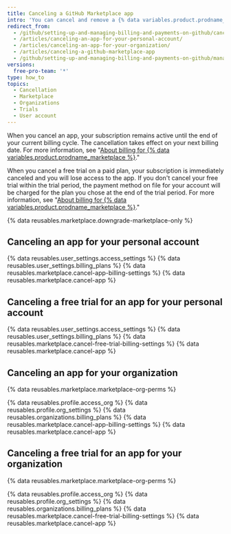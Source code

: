 ```yaml
---
title: Canceling a GitHub Marketplace app
intro: 'You can cancel and remove a {% data variables.product.prodname_marketplace %} app from your account at any time.'
redirect_from:
  - /github/setting-up-and-managing-billing-and-payments-on-github/canceling-a-github-marketplace-app
  - /articles/canceling-an-app-for-your-personal-account/
  - /articles/canceling-an-app-for-your-organization/
  - /articles/canceling-a-github-marketplace-app
  - /github/setting-up-and-managing-billing-and-payments-on-github/managing-billing-for-github-marketplace-apps/canceling-a-github-marketplace-app
versions:
  free-pro-team: '*'
type: how_to
topics:
  - Cancellation
  - Marketplace
  - Organizations
  - Trials
  - User account
---
```

When you cancel an app, your subscription remains active until the end of your current billing cycle. The cancellation takes effect on your next billing date. For more information, see "[About billing for {% data variables.product.prodname_marketplace %}](/articles/about-billing-for-github-marketplace)."

When you cancel a free trial on a paid plan, your subscription is immediately canceled and you will lose access to the app. If you don't cancel your free trial within the trial period, the payment method on file for your account will be charged for the plan you chose at the end of the trial period. For more information, see "[About billing for {% data variables.product.prodname_marketplace %}](/articles/about-billing-for-github-marketplace)."

{% data reusables.marketplace.downgrade-marketplace-only %}

## Canceling an app for your personal account

{% data reusables.user_settings.access_settings %}
{% data reusables.user_settings.billing_plans %}
{% data reusables.marketplace.cancel-app-billing-settings %}
{% data reusables.marketplace.cancel-app %}

## Canceling a free trial for an app for your personal account

{% data reusables.user_settings.access_settings %}
{% data reusables.user_settings.billing_plans %}
{% data reusables.marketplace.cancel-free-trial-billing-settings %}
{% data reusables.marketplace.cancel-app %}

## Canceling an app for your organization

{% data reusables.marketplace.marketplace-org-perms %}


{% data reusables.profile.access_org %}
{% data reusables.profile.org_settings %}
{% data reusables.organizations.billing_plans %}
{% data reusables.marketplace.cancel-app-billing-settings %}
{% data reusables.marketplace.cancel-app %}

## Canceling a free trial for an app for your organization

{% data reusables.marketplace.marketplace-org-perms %}


{% data reusables.profile.access_org %}
{% data reusables.profile.org_settings %}
{% data reusables.organizations.billing_plans %}
{% data reusables.marketplace.cancel-free-trial-billing-settings %}
{% data reusables.marketplace.cancel-app %}
